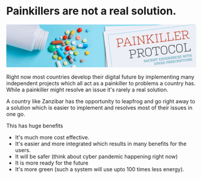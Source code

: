 # Painkillers are not a real solution.

![](img/painkillers.png)  

Right now most countries develop their digital future by implementing many independent projects which all act as a painkiller to problems a country has. While a painkiller might resolve an issue it's rarely a real solution.

A country like Zanzibar has the opportunity to leapfrog and go right away to a solution which is easier to implement and resolves most of their issues in one go.

This has huge benefits

* It's much more cost effective.
* It's easier and more integrated which results in many benefits for the users.
* It will be safer (think about cyber pandemic happening right now)
* It is more ready for the future
* It's more green (such a system will use upto 100 times less energy).

